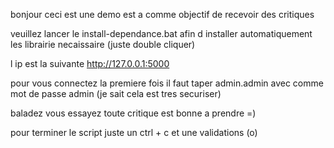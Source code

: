 bonjour ceci est une demo est a comme objectif de recevoir des critiques

veuillez lancer le install-dependance.bat afin d installer automatiquement les librairie necaissaire (juste double cliquer)

l ip est la suivante http://127.0.0.1:5000

pour vous connectez la premiere fois il faut taper admin.admin avec comme mot de passe admin (je sait cela est tres securiser)

baladez vous essayez toute critique est bonne a prendre =)

pour terminer le script juste un ctrl + c et une validations (o)
